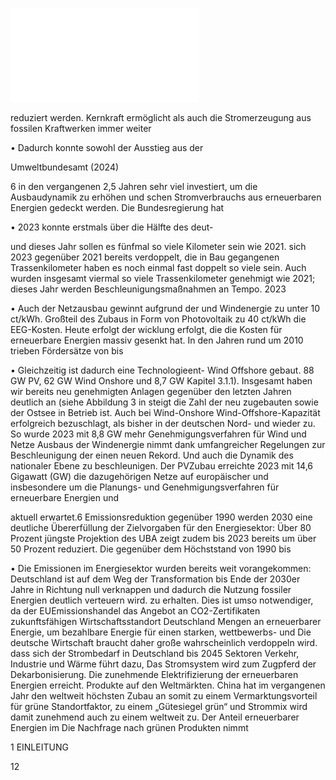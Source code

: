![./pages/page14.pdf](../assets/./pages/page14.pdf)




reduziert werden.
Kernkraft ermöglicht als auch die Stromerzeugung aus fossilen Kraftwerken immer weiter

• Dadurch konnte sowohl der Ausstieg aus der

Umweltbundesamt (2024)

6
in den vergangenen 2,5 Jahren sehr viel investiert, um die Ausbaudynamik zu erhöhen und
schen Stromverbrauchs aus erneuerbaren Energien gedeckt werden. Die Bundesregierung hat

• 2023 konnte erstmals über die Hälfte des deut-

und dieses Jahr sollen es fünfmal so viele Kilometer sein wie 2021.
sich 2023 gegenüber 2021 bereits verdoppelt,
die in Bau gegangenen Trassenkilometer haben
es noch einmal fast doppelt so viele sein. Auch
wurden insgesamt viermal so viele Trassenkilometer genehmigt wie 2021; dieses Jahr werden
Beschleunigungsmaßnahmen an Tempo. 2023

• Auch der Netzausbau gewinnt aufgrund der
und Windenergie zu unter 10 ct/kWh.
Großteil des Zubaus in Form von Photovoltaik
zu 40 ct/kWh die EEG-Kosten. Heute erfolgt der
wicklung erfolgt, die die Kosten für erneuerbare Energien massiv gesenkt hat. In den Jahren rund um 2010 trieben Fördersätze von bis

• Gleichzeitig ist dadurch eine Technologieent-
Wind Offshore gebaut.
88 GW PV, 62 GW Wind Onshore und 8,7 GW
Kapitel 3.1.1). Insgesamt haben wir bereits
neu genehmigten Anlagen gegenüber den letzten Jahren deutlich an (siehe Abbildung 3 in
steigt die Zahl der neu zugebauten sowie der
Ostsee in Betrieb ist. Auch bei Wind-Onshore
Wind-Offshore-Kapazität erfolgreich bezuschlagt, als bisher in der deutschen Nord- und
wieder zu. So wurde 2023 mit 8,8 GW mehr
Genehmigungsverfahren für Wind und Netze
Ausbaus der Windenergie nimmt dank umfangreicher Regelungen zur Beschleunigung der
einen neuen Rekord. Und auch die Dynamik des
nationaler Ebene zu beschleunigen. Der PVZubau erreichte 2023 mit 14,6 Gigawatt (GW)
die dazugehörigen Netze auf europäischer und
insbesondere um die Planungs- und Genehmigungsverfahren für erneuerbare Energien und

aktuell erwartet.6
Emissionsreduktion gegenüber 1990 werden
2030 eine deutliche Übererfüllung der Zielvorgaben für den Energiesektor: Über 80 Prozent
jüngste Projektion des UBA zeigt zudem bis
2023 bereits um über 50 Prozent reduziert. Die
gegenüber dem Höchststand von 1990 bis

• Die Emissionen im Energiesektor wurden
bereits weit vorangekommen:
Deutschland ist auf dem Weg der Transformation
bis Ende der 2030er Jahre in Richtung null verknappen und dadurch die Nutzung fossiler Energien deutlich verteuern wird.
zu erhalten. Dies ist umso notwendiger, da der EUEmissionshandel das Angebot an CO2-Zertifikaten
zukunftsfähigen Wirtschaftsstandort Deutschland
Mengen an erneuerbarer Energie, um bezahlbare Energie für einen starken, wettbewerbs- und
Die deutsche Wirtschaft braucht daher große
wahrscheinlich verdoppeln wird.
dass sich der Strombedarf in Deutschland bis 2045
Sektoren Verkehr, Industrie und Wärme führt dazu,
Das Stromsystem wird zum Zugpferd der Dekarbonisierung. Die zunehmende Elektrifizierung der
erneuerbaren Energien erreicht.
Produkte auf den Weltmärkten. China hat im vergangenen Jahr den weltweit höchsten Zubau an
somit zu einem Vermarktungsvorteil für grüne
Standortfaktor, zu einem „Gütesiegel grün“ und
Strommix wird damit zunehmend auch zu einem
weltweit zu. Der Anteil erneuerbarer Energien im
Die Nachfrage nach grünen Produkten nimmt

1 EINLEITUNG

12
